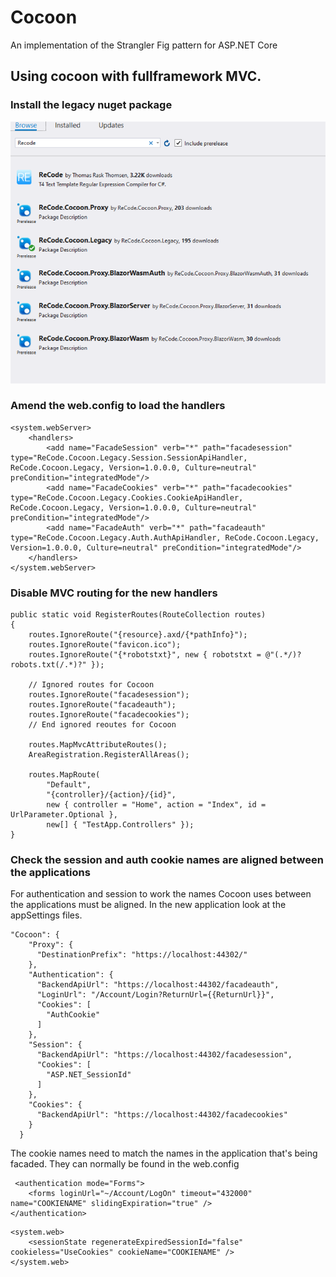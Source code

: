 # Cocoon
An implementation of the Strangler Fig pattern for ASP.NET Core

## Using cocoon with fullframework MVC.

### Install the legacy nuget package
![Install legacy package](docs/images/install-legacy-package.png)

### Amend the web.config to load the handlers

```
<system.webServer>
    <handlers>
        <add name="FacadeSession" verb="*" path="facadesession" type="ReCode.Cocoon.Legacy.Session.SessionApiHandler, ReCode.Cocoon.Legacy, Version=1.0.0.0, Culture=neutral"  preCondition="integratedMode"/>
        <add name="FacadeCookies" verb="*" path="facadecookies" type="ReCode.Cocoon.Legacy.Cookies.CookieApiHandler, ReCode.Cocoon.Legacy, Version=1.0.0.0, Culture=neutral" preCondition="integratedMode"/>
        <add name="FacadeAuth" verb="*" path="facadeauth" type="ReCode.Cocoon.Legacy.Auth.AuthApiHandler, ReCode.Cocoon.Legacy, Version=1.0.0.0, Culture=neutral" preCondition="integratedMode"/>
    </handlers>
</system.webServer>
```

### Disable MVC routing for the new handlers

```
public static void RegisterRoutes(RouteCollection routes)
{
    routes.IgnoreRoute("{resource}.axd/{*pathInfo}");
    routes.IgnoreRoute("favicon.ico");
    routes.IgnoreRoute("{*robotstxt}", new { robotstxt = @"(.*/)?robots.txt(/.*)?" });
    
    // Ignored routes for Cocoon 
    routes.IgnoreRoute("facadesession");
    routes.IgnoreRoute("facadeauth");
    routes.IgnoreRoute("facadecookies");
    // End ignored reoutes for Cocoon

    routes.MapMvcAttributeRoutes();
    AreaRegistration.RegisterAllAreas();

    routes.MapRoute(
        "Default", 
        "{controller}/{action}/{id}", 
        new { controller = "Home", action = "Index", id = UrlParameter.Optional },
        new[] { "TestApp.Controllers" });
}
```

### Check the session and auth cookie names are aligned between the applications

For authentication and session to work the names Cocoon uses between the applications must be aligned. In the new application look at the appSettings files.

```
"Cocoon": {
    "Proxy": {
      "DestinationPrefix": "https://localhost:44302/"
    },
    "Authentication": {
      "BackendApiUrl": "https://localhost:44302/facadeauth",
      "LoginUrl": "/Account/Login?ReturnUrl={{ReturnUrl}}",
      "Cookies": [
        "AuthCookie"
      ]
    },
    "Session": {
      "BackendApiUrl": "https://localhost:44302/facadesession",
      "Cookies": [
        "ASP.NET_SessionId"
      ]
    },
    "Cookies": {
      "BackendApiUrl": "https://localhost:44302/facadecookies"
    }
  }
```

The cookie names need to match the names in the application that's being facaded. They can normally be found in the web.config

```
 <authentication mode="Forms">
    <forms loginUrl="~/Account/LogOn" timeout="432000" name="COOKIENAME" slidingExpiration="true" />
</authentication>
```

```
<system.web>
    <sessionState regenerateExpiredSessionId="false" cookieless="UseCookies" cookieName="COOKIENAME" />
</system.web>
```